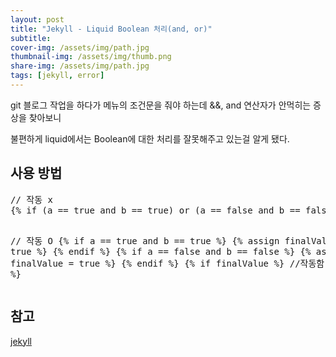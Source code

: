 ```yaml
---
layout: post
title: "Jekyll - Liquid Boolean 처리(and, or)"
subtitle:
cover-img: /assets/img/path.jpg
thumbnail-img: /assets/img/thumb.png
share-img: /assets/img/path.jpg
tags: [jekyll, error]
---
```

<p>git 블로그 작업을 하다가 메뉴의 조건문을 줘야 하는데 &&, and 연산자가 안먹히는 증상을 찾아보니</p>
<!--more-->
<p>불편하게 liquid에서는 Boolean에 대한 처리를 잘못해주고 있는걸 알게 됐다.</p>

<h2>사용 방법</h2>
<pre class="html">
// 작동 x
{% if (a == true and b == true) or (a == false and b == false) %}

// 작동 O 
{% if a == true and b == true %}
      {% assign finalValue = true %}
{% endif %}
{% if a == false and b == false %}
      {% assign finalValue = true %}
{% endif %}
{% if finalValue %}
      //작동함
{% endif %}
</pre>

<h2>참고</h2>
<a href="https://idratherbewriting.com/documentation-theme-jekyll/mydoc_conditional_logic.html" target="_blank" class="link">jekyll</a>
